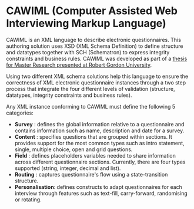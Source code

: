 # CAWIML (Computer Assisted Web Interviewing Markup Language)

CAWIML is an XML language to describe electronic questionnaires. This authoring solution uses XSD (XML Schema Definition) to define structure and datatypes together with SCH (Schematron) to express integrity constraints and business rules. CAWIML was developed as part of a [thesis for Master Research presented at Robert Gordon University](https://github.com/jollopre/cawiml/blob/master/documentation/thesis/thesis.pdf).

Using two different XML schema solutions help this language to ensure the correctness of XML electronic questionnaire instances through a two step process that integrate the four different levels of validation (structure, datatypes, integrity constraints and business rules).

Any XML instance conforming to CAWIML must define the following 5 categories:

* **Survey** : defines the global information relative to a questionnaire and contains information such as name, description and date for a survey.
* **Content** : specifies questions that are grouped within sections. It provides support for the most common types such as intro statement, single, multiple choice, open and grid questions.
* **Field** : defines placeholders variables needed to share information across different questionnaire sections. Currently, there are four types supported (string, integer, decimal and list).
* **Routing** : captures questionnaire's flow using a state-transition structure.
* **Personalisation**: defines constructs to adapt questionnaires for each interview through features such as text-fill, carry-forward, randomising or rotating.



